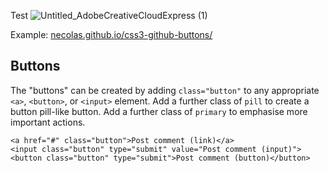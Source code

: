 Test
![Untitled_AdobeCreativeCloudExpress (1)](https://user-images.githubusercontent.com/12836843/156220709-e2a88683-3549-4a45-92b9-9a2833cbf858.gif)

Example: [necolas.github.io/css3-github-buttons/](http://necolas.github.io/css3-github-buttons/)

## Buttons ##

The "buttons" can be created by adding `class="button"` to any appropriate `<a>`, `<button>`, or `<input>` element. Add a further class of `pill` to create a button pill-like button. Add a further class of `primary` to emphasise more important actions.

    <a href="#" class="button">Post comment (link)</a>
    <input class="button" type="submit" value="Post comment (input)">
    <button class="button" type="submit">Post comment (button)</button>
